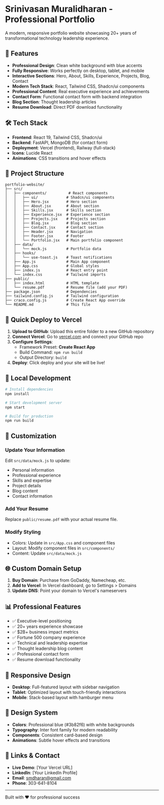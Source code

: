 # Srinivasan Muralidharan - Professional Portfolio

A modern, responsive portfolio website showcasing 20+ years of transformational technology leadership experience.

## 🚀 Features

- **Professional Design**: Clean white background with blue accents
- **Fully Responsive**: Works perfectly on desktop, tablet, and mobile
- **Interactive Sections**: Hero, About, Skills, Experience, Projects, Blog, Contact
- **Modern Tech Stack**: React, Tailwind CSS, Shadcn/ui components
- **Professional Content**: Real executive experience and achievements
- **Contact Form**: Functional contact form with backend integration
- **Blog Section**: Thought leadership articles
- **Resume Download**: Direct PDF download functionality

## 🛠️ Tech Stack

- **Frontend**: React 19, Tailwind CSS, Shadcn/ui
- **Backend**: FastAPI, MongoDB (for contact form)
- **Deployment**: Vercel (frontend), Railway (full-stack)
- **Icons**: Lucide React
- **Animations**: CSS transitions and hover effects

## 📁 Project Structure

```
portfolio-website/
├── src/
│   ├── components/          # React components
│   │   ├── ui/             # Shadcn/ui components
│   │   ├── Hero.jsx        # Hero section
│   │   ├── About.jsx       # About section
│   │   ├── Skills.jsx      # Skills section
│   │   ├── Experience.jsx  # Experience section
│   │   ├── Projects.jsx    # Projects section
│   │   ├── Blog.jsx        # Blog section
│   │   ├── Contact.jsx     # Contact section
│   │   ├── Header.jsx      # Navigation
│   │   ├── Footer.jsx      # Footer
│   │   └── Portfolio.jsx   # Main portfolio component
│   ├── data/
│   │   └── mock.js         # Portfolio data
│   ├── hooks/
│   │   └── use-toast.js    # Toast notifications
│   ├── App.js              # Main App component
│   ├── App.css             # Global styles
│   ├── index.js            # React entry point
│   └── index.css           # Tailwind imports
├── public/
│   ├── index.html          # HTML template
│   └── resume.pdf          # Resume file (add your PDF)
├── package.json            # Dependencies
├── tailwind.config.js      # Tailwind configuration
├── craco.config.js         # Create React App override
└── README.md               # This file
```

## 🚀 Quick Deploy to Vercel

1. **Upload to GitHub**: Upload this entire folder to a new GitHub repository
2. **Connect Vercel**: Go to [vercel.com](https://vercel.com) and connect your GitHub repo
3. **Configure Settings**:
   - Framework Preset: **Create React App**
   - Build Command: `npm run build`
   - Output Directory: `build`
4. **Deploy**: Click deploy and your site will be live!

## 🔧 Local Development

```bash
# Install dependencies
npm install

# Start development server
npm start

# Build for production
npm run build
```

## 📝 Customization

### Update Your Information
Edit `src/data/mock.js` to update:
- Personal information
- Professional experience
- Skills and expertise
- Project details
- Blog content
- Contact information

### Add Your Resume
Replace `public/resume.pdf` with your actual resume file.

### Modify Styling
- Colors: Update in `src/App.css` and component files
- Layout: Modify component files in `src/components/`
- Content: Update `src/data/mock.js`

## 🌐 Custom Domain Setup

1. **Buy Domain**: Purchase from GoDaddy, Namecheap, etc.
2. **Add to Vercel**: In Vercel dashboard, go to Settings > Domains
3. **Update DNS**: Point your domain to Vercel's nameservers

## 📊 Professional Features

- ✅ Executive-level positioning
- ✅ 20+ years experience showcase
- ✅ $2B+ business impact metrics
- ✅ Fortune 500 company experience
- ✅ Technical and leadership expertise
- ✅ Thought leadership blog content
- ✅ Professional contact form
- ✅ Resume download functionality

## 📱 Responsive Design

- **Desktop**: Full-featured layout with sidebar navigation
- **Tablet**: Optimized layout with touch-friendly interactions
- **Mobile**: Stack-based layout with hamburger menu

## 🎨 Design System

- **Colors**: Professional blue (#3b82f6) with white backgrounds
- **Typography**: Inter font family for modern readability
- **Components**: Consistent card-based design
- **Animations**: Subtle hover effects and transitions

## 🔗 Links & Contact

- **Live Demo**: [Your Vercel URL]
- **LinkedIn**: [Your LinkedIn Profile]
- **Email**: smdharan@gmail.com
- **Phone**: 303-641-8104

---

Built with ❤️ for professional success